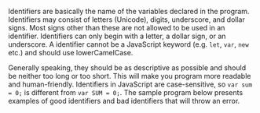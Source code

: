 Identifiers are basically the name of the variables declared in the program. Identifiers may consist of letters (Unicode), digits, underscore, and dollar signs. Most signs other than these are not allowed to be used in an identifier. Identifiers can only begin with a letter, a dollar sign, or an underscore. A identifier cannot be a JavaScript keyword (e.g. `let`, `var`, `new` etc.) and should use lowerCamelCase. 

Generally speaking, they should be as descriptive as possible and should be neither too long or too short. This will make you program more readable and human-friendly. Identifiers in JavaScript are case-sensitive, so `var sum = 0;` is different from `var SUM = 0;`. The sample program below presents examples of good identifiers and bad identifiers that will throw an error.